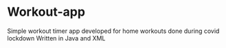 # Workout-app
Simple workout timer app developed for home workouts done during covid lockdown
Written in Java and XML

